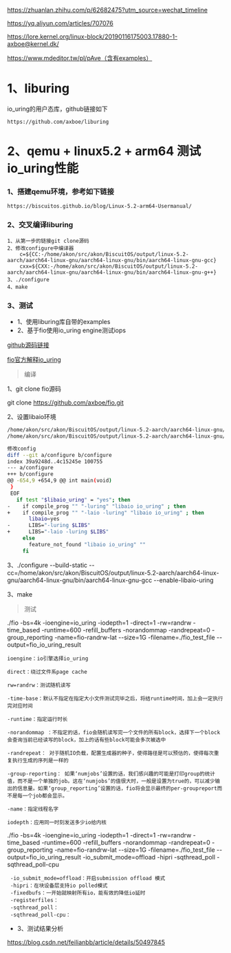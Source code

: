 

https://zhuanlan.zhihu.com/p/62682475?utm_source=wechat_timeline

https://yq.aliyun.com/articles/707076

https://lore.kernel.org/linux-block/20190116175003.17880-1-axboe@kernel.dk/

https://www.mdeditor.tw/pl/pAve（含有examples）

# 1、liburing

io_uring的用户态库，github链接如下

```
https://github.com/axboe/liburing
```

# 2、qemu + linux5.2 + arm64 测试io_uring性能

### 1、搭建qemu环境，参考如下链接

```
https://biscuitos.github.io/blog/Linux-5.2-arm64-Usermanual/
```

### 2、交叉编译liburing

```
1、从第一步的链接git clone源码
2、修改configure中编译器
	c=${CC:-/home/akon/src/akon/BiscuitOS/output/linux-5.2-aarch/aarch64-linux-gnu/aarch64-linux-gnu/bin/aarch64-linux-gnu-gcc}
	cxx=${CXX:-/home/akon/src/akon/BiscuitOS/output/linux-5.2-aarch/aarch64-linux-gnu/aarch64-linux-gnu/bin/aarch64-linux-gnu-g++}
3、./configure
4、make
```

### 3、测试

- 1、使用liburing库自带的examples
- 2、基于fio使用io_uring engine测试iops

[github源码链接](https://github.com/axboe/fio.git)

[fio官方解释io_uring](https://fio.readthedocs.io/en/latest/fio_doc.html)

> 编译

1、git clone fio源码

git clone https://github.com/axboe/fio.git

2、设置libaio环境

```bash
/home/akon/src/akon/BiscuitOS/output/linux-5.2-aarch/aarch64-linux-gnu/aarch64-linux-gnu/aarch64-linux-gnu/libc/usr/include/ 中添加libaio.h
/home/akon/src/akon/BiscuitOS/output/linux-5.2-aarch/aarch64-linux-gnu/aarch64-linux-gnu/aarch64-linux-gnu/libc/usr/lib 中添加liburing.a liburing.so libaio.so

修改config
diff --git a/configure b/configure
index 39a9248d..4c15245e 100755
--- a/configure
+++ b/configure
@@ -654,9 +654,9 @@ int main(void)
 }
 EOF
   if test "$libaio_uring" = "yes"; then
-    if compile_prog "" "-luring" "libaio io_uring" ; then
+    if compile_prog "" "-laio -luring" "libaio io_uring" ; then
       libaio=yes
-      LIBS="-luring $LIBS"
+      LIBS="-laio -luring $LIBS"
     else
       feature_not_found "libaio io_uring" ""
     fi
```

3、./configure --build-static --cc=/home/akon/src/akon/BiscuitOS/output/linux-5.2-aarch/aarch64-linux-gnu/aarch64-linux-gnu/bin/aarch64-linux-gnu-gcc --enable-libaio-uring

3、make

> 测试

./fio -bs=4k -ioengine=io_uring -iodepth=1 -direct=1 -rw=randrw -time_based  -runtime=600  -refill_buffers -norandommap -randrepeat=0 -group_reporting -name=fio-randrw-lat --size=1G -filename=./fio_test_file --output=fio_io_uring_result

```
ioengine：io引擎选择io_uring

direct：绕过文件系page cache

rw=randrw：测试随机读写

-time-base：默认不指定在指定大小文件测试完毕之后，将结runtime时间，加上会一定执行完对应时间

-runtime：指定运行时长

-norandommap ：不指定的话，fio会随机读写完一个文件的所有block，选择下一个block会查询当前已经读写的block，加上的话有些block可能会多次被选中

-randrepeat： 对于随机IO负载，配置生成器的种子，使得路径是可以预估的，使得每次重复执行生成的序列是一样的 

-group-reporting： 如果‘numjobs’设置的话，我们感兴趣的可能是打印group的统计值，而不是一个单独的job。这在‘numjobs’的值很大时，一般是设置为true的，可以减少输出的信息量。如果‘group_reporting’设置的话，fio将会显示最终的per-groupreport而不是每一个job都会显示。 

-name：指定线程名字

iodepth：应用同一时刻发送多少io给内核
```

./fio -bs=4k -ioengine=io_uring -iodepth=1 -direct=1 -rw=randrw -time_based  -runtime=600  -refill_buffers -norandommap -randrepeat=0 -group_reporting -name=fio-randrw-lat --size=1G -filename=./fio_test_file --output=fio_io_uring_result  -io_submit_mode=offload -hipri -sqthread_poll -sqthread_poll-cpu

```
 -io_submit_mode=offload：开启submission offload 模式
 -hipri：在块设备层支持io polled模式
 -fixedbufs：一开始就映射所有io，能有效的降低io延时
 -registerfiles：
 -sqthread_poll：
 -sqthread_poll-cpu：
```



- 3、测试结果分析

https://blog.csdn.net/feilianbb/article/details/50497845